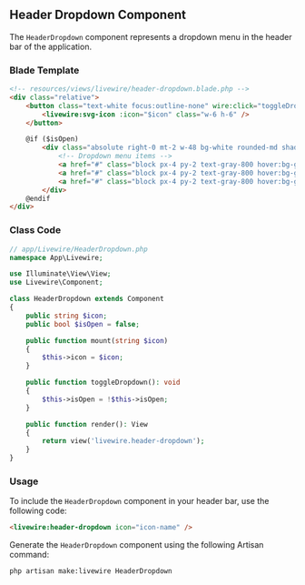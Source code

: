 
## Header Dropdown Component

The `HeaderDropdown` component represents a dropdown menu in the header bar of the application.

### Blade Template

```html
<!-- resources/views/livewire/header-dropdown.blade.php -->
<div class="relative">
    <button class="text-white focus:outline-none" wire:click="toggleDropdown">
        <livewire:svg-icon :icon="$icon" class="w-6 h-6" />
    </button>

    @if ($isOpen)
        <div class="absolute right-0 mt-2 w-48 bg-white rounded-md shadow-lg z-10">
            <!-- Dropdown menu items -->
            <a href="#" class="block px-4 py-2 text-gray-800 hover:bg-gray-100">Option 1</a>
            <a href="#" class="block px-4 py-2 text-gray-800 hover:bg-gray-100">Option 2</a>
            <a href="#" class="block px-4 py-2 text-gray-800 hover:bg-gray-100">Option 3</a>
        </div>
    @endif
</div>
```

### Class Code

```php
// app/Livewire/HeaderDropdown.php
namespace App\Livewire;

use Illuminate\View\View;
use Livewire\Component;

class HeaderDropdown extends Component
{
    public string $icon;
    public bool $isOpen = false;

    public function mount(string $icon)
    {
        $this->icon = $icon;
    }

    public function toggleDropdown(): void
    {
        $this->isOpen = !$this->isOpen;
    }

    public function render(): View
    {
        return view('livewire.header-dropdown');
    }
}
```

### Usage

To include the `HeaderDropdown` component in your header bar, use the following code:

```html
<livewire:header-dropdown icon="icon-name" />
```

Generate the `HeaderDropdown` component using the following Artisan command:

```bash
php artisan make:livewire HeaderDropdown
```